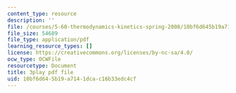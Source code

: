 ```yaml
---
content_type: resource
description: ''
file: /courses/5-60-thermodynamics-kinetics-spring-2008/10bf6d645b19a7141dcac16b33edc4cf_rWLeg-W4EF0.pdf
file_size: 54689
file_type: application/pdf
learning_resource_types: []
license: https://creativecommons.org/licenses/by-nc-sa/4.0/
ocw_type: OCWFile
resourcetype: Document
title: 3play pdf file
uid: 10bf6d64-5b19-a714-1dca-c16b33edc4cf
---
```

